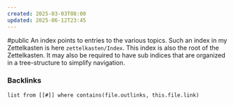 ```yaml
---
created: 2025-03-03T08:00
updated: 2025-06-12T23:45
---
```

#public
An index points to entries to the various topics. Such an index in my Zettelkasten is here `zettelkasten/Index`. This index is also the root of the Zettelkasten. It may also be required to have sub indices that are organized in a tree-structure to simplify navigation.

### Backlinks
```dataview 
list from [[#]] where contains(file.outlinks, this.file.link)
```

